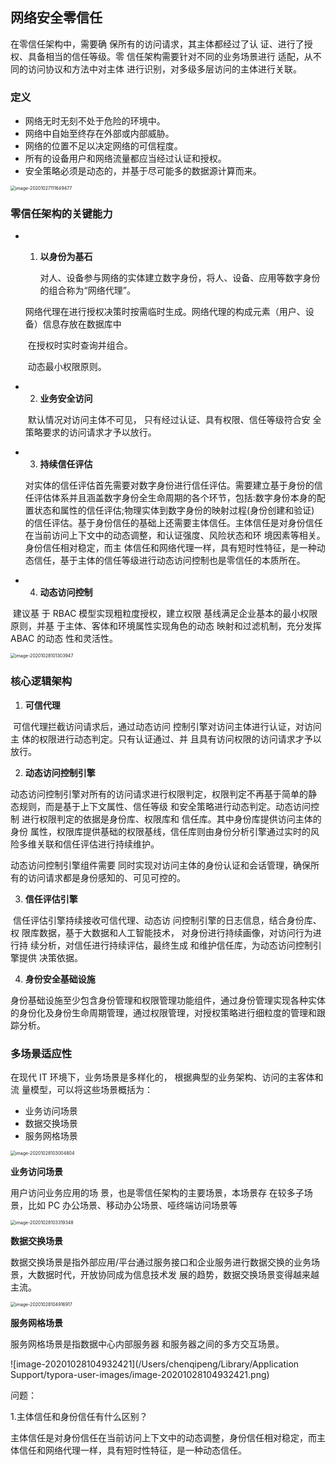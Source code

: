 ## 网络安全零信任

在零信任架构中，需要确 保所有的访问请求，其主体都经过了认 证、进行了授权、具备相当的信任等级。零 信任架构需要针对不同的业务场景进行 适配，从不同的访问协议和方法中对主体 进行识别，对多级多层访问的主体进行关联。

### 定义

* 网络无时无刻不处于危险的环境中。
* 网络中自始至终存在外部或内部威胁。
* 网络的位置不足以决定网络的可信程度。
* 所有的设备用户和网络流量都应当经过认证和授权。
* 安全策略必须是动态的，并基于尽可能多的数据源计算而来。

 <img src="/Users/chenqipeng/Library/Application Support/typora-user-images/image-20201027111649477.png" alt="image-20201027111649477" style="zoom:50%;" />



### 零信任架构的关键能力

* 1. **以身份为基石**

     ​       对人、设备参与网络的实体建立数字身份，将人、设备、应用等数字身份的组合称为“网络代理”。

  ​       网络代理在进行授权决策时按需临时生成。网络代理的构成元素（用户、设备）信息存放在数据库中

  ​       在授权时实时查询并组合。

  ​       动态最小权限原则。

  

* 2.  **业务安全访问**

  ​        默认情况对访问主体不可见， 只有经过认证、具有权限、信任等级符合安 全策略要求的访问请求才予以放行。   



* 3.  **持续信任评估**

     ​		对实体的信任评估首先需要对数字身份进行信任评估。需要建立基于身份的信任评估体系并且涵盖数字身份全生命周期的各个环节，包括:数字身份本身的配置状态和属性的信任评估;物理实体到数字身份的映射过程(身份创建和验证) 的信任评估。基于身份信任的基础上还需要主体信任。主体信任是对身份信任在当前访问上下文中的动态调整，和认证强度、风险状态和环 境因素等相关。身份信任相对稳定，而主 体信任和网络代理一样，具有短时性特征，是一种动态信任，基于主体的信任等级进行动态访问控制也是零信任的本质所在。

* 4.  **动态访问控制**

​               建议基 于 RBAC 模型实现粗粒度授权，建立权限 基线满足企业基本的最小权限原则，并基 于主体、客体和环境属性实现角色的动态 映射和过滤机制，充分发挥 ABAC 的动态 性和灵活性。





<img src="/Users/chenqipeng/Library/Application Support/typora-user-images/image-20201028101303947.png" alt="image-20201028101303947" style="zoom:50%;" />





### 核心逻辑架构

1. **可信代理**

​        可信代理拦截访问请求后，通过动态访问 控制引擎对访问主体进行认证，对访问主 体的权限进行动态判定。只有认证通过、并 且具有访问权限的访问请求才予以放行。

2. **动态访问控制引擎**

​       动态访问控制引擎对所有的访问请求进行权限判定，权限判定不再基于简单的静 态规则，而是基于上下文属性、信任等级 和安全策略进行动态判定。动态访问控制 进行权限判定的依据是身份库、权限库和 信任库。其中身份库提供访问主体的身份 属性，权限库提供基础的权限基线，信任库则由身份分析引擎通过实时的风险多维关联和信任评估进行持续维护。

动态访问控制引擎组件需要 同时实现对访问主体的身份认证和会话管理，确保所有的访问请求都是身份感知的、可见可控的。

3. **信任评估引擎**

​        信任评估引擎持续接收可信代理、动态访 问控制引擎的日志信息，结合身份库、权 限库数据，基于大数据和人工智能技术， 对身份进行持续画像，对访问行为进行持 续分析，对信任进行持续评估，最终生成 和维护信任库，为动态访问控制引擎提供 决策依据。

4. **身份安全基础设施**

​        身份基础设施至少包含身份管理和权限管理功能组件，通过身份管理实现各种实体的身份化及身份生命周期管理，通过权限管理，对授权策略进行细粒度的管理和跟踪分析。





### 多场景适应性

在现代 IT 环境下，业务场景是多样化的， 根据典型的业务架构、访问的主客体和流 量模型，可以将这些场景概括为：

* 业务访问场景
* 数据交换场景
* 服务网格场景



<img src="/Users/chenqipeng/Library/Application Support/typora-user-images/image-20201028103004804.png" alt="image-20201028103004804" style="zoom:50%;" />



**业务访问场景**



用户访问业务应用的场 景，也是零信任架构的主要场景，本场景存 在较多子场景，比如 PC 办公场景、移动办公场景、哑终端访问场景等

<img src="/Users/chenqipeng/Library/Application Support/typora-user-images/image-20201028103319348.png" alt="image-20201028103319348" style="zoom:50%;" />



 **数据交换场景**



数据交换场景是指外部应用/平台通过服务接口和企业服务进行数据交换的业务场 景，大数据时代，开放协同成为信息技术发 展的趋势，数据交换场景变得越来越主流。

<img src="/Users/chenqipeng/Library/Application Support/typora-user-images/image-20201028104916917.png" alt="image-20201028104916917" style="zoom:50%;" />

**服务网格场景**



服务网格场景是指数据中心内部服务器 和服务器之间的多方交互场景。

![image-20201028104932421](/Users/chenqipeng/Library/Application Support/typora-user-images/image-20201028104932421.png)

问题：

1.主体信任和身份信任有什么区别？

主体信任是对身份信任在当前访问上下文中的动态调整，身份信任相对稳定，而主 体信任和网络代理一样，具有短时性特征，是一种动态信任。





